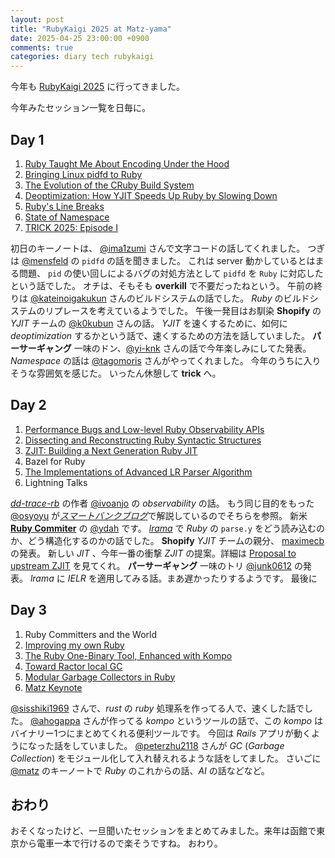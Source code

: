 ```yaml
---
layout: post
title: "RubyKaigi 2025 at Matz-yama"
date: 2025-04-25 23:00:00 +0900
comments: true
categories: diary tech rubykaigi
---
```


今年も [RubyKaigi 2025](https://rubykaigi.org/2025) に行ってきました。

今年みたセッション一覧を日毎に。

## Day 1

1. [Ruby Taught Me About Encoding Under the Hood]()
1. [Bringing Linux pidfd to Ruby](https://mensfeld.github.io/bringing_linux_pidfd_to_ruby/)
1. [The Evolution of the CRuby Build System](https://speakerdeck.com/kateinoigakukun/the-evolution-of-the-cruby-build-system)
1. [Deoptimization: How YJIT Speeds Up Ruby by Slowing Down](https://speakerdeck.com/k0kubun/rubykaigi-2025)
1. [Ruby's Line Breaks](https://speakerdeck.com/yui_knk/rubys-line-breaks)
1. [State of Namespace](https://speakerdeck.com/tagomoris/state-of-namespace)
1. [TRICK 2025: Episode I](https://github.com/tric/trick2025)

初日のキーノートは、 [@ima1zumi](https://github.com/ima1zumi) さんで文字コードの話してくれました。
つぎは [@mensfeld](https://github.com/mensfeld) の `pidfd` の話を聞きました。
これは server 動かしているとはまる問題、 `pid` の使い回しによるバグの対処方法として `pidfd` を `Ruby` に対応したという話でした。
オチは、そもそも **overkill** で不要だったねという。
午前の終りは [@kateinoigakukun](https://github.com/kateinoigakukun) さんのビルドシステムの話でした。 _Ruby_ のビルドシステムのリプレースを考えているようでした。
午後一発目はお馴染 **Shopify** の _YJIT_ チームの [@k0kubun](https://github.com/k0kubun) さんの話。 _YJIT_ を速くするために、如何に _deoptimization_ するかという話で、速くするための方法を話していました。
**パーサーギャング** 一味のドン、[@yi-knk](https://github.com/yui-knk) さんの話で今年楽しみにしてた発表。
_Namespace_ の話は [@tagomoris](https://github.com/tagomoris) さんがやってくれました。
今年のうちに入りそうな雰囲気を感じた。
いったん休憩して **trick** へ。

## Day 2

1. [Performance Bugs and Low-level Ruby Observability APIs](https://docs.google.com/presentation/d/1lDnxFkc4URsi0LP4w1M5IXv5A02AG_HUy3gW_SpEWOA/edit#slide=id.g34edb417dc3_0_1471)
1. [Dissecting and Reconstructing Ruby Syntactic Structures](https://speakerdeck.com/ydah/dissecting-and-reconstructing-ruby-syntactic-structures)
1. [ZJIT: Building a Next Generation Ruby JIT]()
1. Bazel for Ruby
1. [The Implementations of Advanced LR Parser Algorithm](https://speakerdeck.com/junk0612/the-implementations-of-advanced-lr-parser-algorithm)
1. Lightning Talks

[_dd-trace-rb_](https://github.com/DataDog/dd-trace-rb) の作者 [@ivoanjo](https://github.com/ivoanjo) の _observability_ の話。
もう同じ目的をもった [@osyoyu]() が[_スマートバンクブログ_](https://blog.smartbank.co.jp/entry/2025/04/25/110000)で解説しているのでそちらを参照。
新米 [**Ruby Commiter**](https://github.com/orgs/ruby/people) の [@ydah](https://github.com/ydah) です。
[_lrama_](https://github.com/ruby/lrama) で _Ruby_ の `parse.y` をどう読み込むのか、どう構造化するのかの話でした。
**Shopify** _YJIT_ チームの親分、 [maximecb](https://github.com/maximecb) の発表。
新しい _JIT_ 、今年一番の衝撃 _ZJIT_ の提案。詳細は [Proposal to upstream ZJIT](https://bugs.ruby-lang.org/issues/21221) を見てくれ。
**パーサーギャング** 一味のトリ [@junk0612](https://github.com/junk0612) の発表。
_lrama_ に _IELR_ を適用してみる話。まあ遅かったりするようです。
最後に

## Day 3

1. Ruby Committers and the World
1. [Improving my own Ruby](https://speakerdeck.com/sisshiki1969/improve-my-own-ruby)
1. [The Ruby One-Binary Tool, Enhanced with Kompo](https://speakerdeck.com/ahogappa/the-ruby-one-binary-tool-enhanced-with-kompo)
1. [Toward Ractor local GC](https://atdot.net/~ko1/activities/2025_rubykaigi2025.pdf)
1. [Modular Garbage Collectors in Ruby]()
1. [Matz Keynote]()

[@sisshiki1969](https://github.com/sisshiki1969) さんで、_rust_ の _ruby_ 処理系を作ってる人で、速くした話でした。
[@ahogappa](https://github.com/ahogappa) さんが作ってる _kompo_ というツールの話で、この _kompo_ はバイナリー1つにまとめてくれる便利ツールです。
今回は _Rails_ アプリが動くようになった話をしていました。
[@peterzhu2118](https://github.com/peterzhu2118) さんが _GC_ (_Garbage Collection_) をモジュール化して入れ替えれるような話をしてました。
さいごに [@matz](https://github.com/matz) のキーノートで _Ruby_ のこれからの話、_AI_ の話などなど。

## おわり

おそくなったけど、一旦聞いたセッションをまとめてみました。来年は函館で東京から電車一本で行けるので楽そうですね。
おわり。
